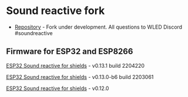 # Sound reactive fork

- [Repository](https://github.com/atuline/WLED) - Fork under development. All questions to WLED Discord #soundreactive

## Firmware for ESP32 and ESP8266

[ESP32 Sound reactive for shields](https://github.com/srg74/WLED-wemos-shield/tree/master/resources/Firmware/Sound_reactive/v0.13.1) - v0.13.1 build 2204220

[ESP32 Sound reactive for shields](https://github.com/srg74/WLED-wemos-shield/tree/master/resources/Firmware/Sound_reactive/v0.13.0-b6) - v0.13.0-b6 build 2203061

[ESP32 Sound reactive for shields](https://github.com/srg74/WLED-wemos-shield/tree/master/resources/Firmware/Sound_reactive/v0.12.0) - v0.12.0